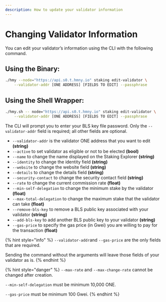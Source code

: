 ```yaml
---
description: How to update your validator information
---
```


# Changing Validator Information

You can edit your validator’s information using the CLI with the following command.

## Using the Binary:

```bash
./hmy --node="https://api.s0.t.hmny.io" staking edit-validator \
    --validator-addr [ONE ADDRESS] [FIELDS TO EDIT] --passphrase
```

## Using the Shell Wrapper:

```bash
./hmy.sh -- node="https://api.s0.t.hmny.io" staking edit-validator \
    --validator-addr [ONE ADDRESS] [FIELDS TO EDIT] --passphrase
```

The CLI will prompt you to enter your BLS key file password. Only the `--validator-addr` field is required; all other fields are optional.

* `--validator-addr` is the validator ONE address that you want to edit **\(string\)**
* `--active` to set validator as eligible or not to be elected **\(bool\)**
* `--name` to change the name displayed on the Staking Explorer **\(string\)**
* `--identity` to change the identity field **\(string\)**
* `--website` to change the website field **\(string\)**
* `--details` to change the details field **\(string\)**
* `--security-contact` to change the security contact field **\(string\)**
* `--rate` to change the current commission rate **\(float\)**
* `--min-self-delegation` to change the minimum stake by the validator **\(float\)**
* `--max-total-delegation` to change the maximum stake that the validator can take **\(float\)**
* `--remove-bls-key` to remove a BLS public key associated with your validator **\(string\)**
* `--add-bls-key` to add another BLS public key to your validator **\(string\)**
* `--gas-price` to specify the gas price (in Gwei) you are willing to pay for the transaction **\(float\)**

{% hint style="info" %}
`--validator-addr`and `--gas-price` are the only fields that are required.

Sending the command without the arguments will leave those fields of your validator as is.
{% endhint %}

{% hint style="danger" %}
`--max-rate` and `--max-change-rate` cannot be changed after creation.

`--min-self-delegation` must be minimum 10,000 ONE.

`--gas-price` must be minimum 100 Gwei.
{% endhint %}

